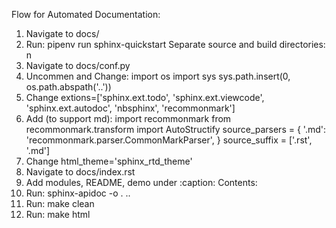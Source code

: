 Flow for Automated Documentation:
1. Navigate to docs/
2. Run: pipenv run sphinx-quickstart
  Separate source and build directories: n
3. Navigate to docs/conf.py
4. Uncommen and Change:
    import os
    import sys
    sys.path.insert(0, os.path.abspath('..'))
5. Change extions=['sphinx.ext.todo', 'sphinx.ext.viewcode', 'sphinx.ext.autodoc', 'nbsphinx', 'recommonmark']
6. Add (to support md): import recommonmark
        from recommonmark.transform import AutoStructify
        source_parsers = {
          '.md': 'recommonmark.parser.CommonMarkParser',
        }
source_suffix = ['.rst', '.md']
7. Change html_theme='sphinx_rtd_theme'
8. Navigate to docs/index.rst
9. Add modules, README, demo under :caption: Contents: 
10. Run: sphinx-apidoc -o . ..
11. Run: make clean
12. Run: make html